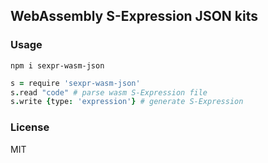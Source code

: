 
WebAssembly S-Expression JSON kits
----

### Usage

```
npm i sexpr-wasm-json
```

```coffee
s = require 'sexpr-wasm-json'
s.read "code" # parse wasm S-Expression file
s.write {type: 'expression'} # generate S-Expression
```

### License

MIT

